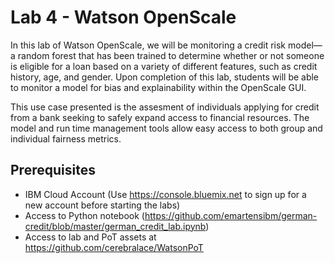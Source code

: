 # Lab 4 - Watson OpenScale

In this lab of Watson OpenScale, we will be monitoring a credit risk model—a random forest that has been trained to determine whether or not someone is eligible for a loan based on a variety of different features, such as credit history, age, and gender. Upon completion of this lab, students will be able to monitor a model for bias and explainability within the OpenScale GUI.

This use case presented is the assesment of individuals applying for credit from a bank seeking to safely expand access to financial resources. The model and run time management tools allow easy access to both group and individual fairness metrics. 

## Prerequisites 

* IBM Cloud Account (Use https://console.bluemix.net to sign up for a new account before starting the labs)
* Access to Python notebook (https://github.com/emartensibm/german-credit/blob/master/german_credit_lab.ipynb)
* Access to lab and PoT assets at https://github.com/cerebralace/WatsonPoT
